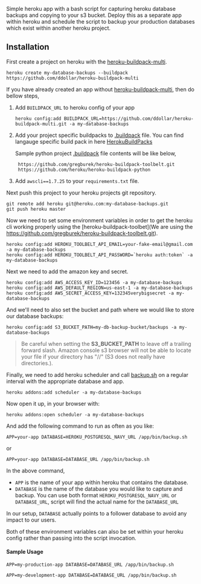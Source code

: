 Simple heroku app with a bash script for capturing heroku database backups and copying to your s3 bucket.  Deploy this as a separate app within heroku and schedule the script to backup your production databases which exist within another heroku project.


## Installation


First create a project on heroku with the [heroku-buildpack-multi](https://github.com/ddollar/heroku-buildpack-multi).

```
heroku create my-database-backups --buildpack https://github.com/ddollar/heroku-buildpack-multi
```

If you have already created an app without  [heroku-buildpack-multi](https://github.com/ddollar/heroku-buildpack-multi), then do bellow steps, 

1. Add `BUILDPACK_URL` to heroku config of your app

    ```
    heroku config:add BUILDPACK_URL=https://github.com/ddollar/heroku-buildpack-multi.git -a my-database-backups
    ```

2. Add your project specific buildpacks to [.buildpack](.buildpack) file. You can find langauge specific build pack in here [HerokuBuildPacks](https://devcenter.heroku.com/articles/buildpacks)

    Sample python project [.buildpack](.buildpack) file contents will be like below,

        https://github.com/gregburek/heroku-buildpack-toolbelt.git
        https://github.com/heroku/heroku-buildpack-python

3. Add `awscli==1.7.25` to your `requirements.txt` file.

Next push this project to your heroku projects git repository.

```
git remote add heroku git@heroku.com:my-database-backups.git
git push heroku master
```

Now we need to set some environment variables in order to get the heroku cli working properly using the [heroku-buildpack-toolbet](We are using the https://github.com/gregburek/heroku-buildpack-toolbelt.git).

```
heroku config:add HEROKU_TOOLBELT_API_EMAIL=your-fake-email@gmail.com -a my-database-backups
heroku config:add HEROKU_TOOLBELT_API_PASSWORD=`heroku auth:token` -a my-database-backups
```

Next we need to add the amazon key and secret.

```
heroku config:add AWS_ACCESS_KEY_ID=123456 -a my-database-backups
heroku config:add AWS_DEFAULT_REGION=us-east-1 -a my-database-backups
heroku config:add AWS_SECRET_ACCESS_KEY=132345verybigsecret -a my-database-backups
```

And we'll need to also set the bucket and path where we would like to store our database backups:

```
heroku config:add S3_BUCKET_PATH=my-db-backup-bucket/backups -a my-database-backups
```  

> Be careful when setting the **S3_BUCKET_PATH** to leave off a trailing forward slash.  Amazon console s3 browser will not be able to locate your file if your directory has "//" (S3 does not really have directories.).

Finally, we need to add heroku scheduler and call [backup.sh](https://github.com/kbaum/heroku-database-backups/blob/master/bin/backup.sh) on a regular interval with the appropriate database and app.

```
heroku addons:add scheduler -a my-database-backups
```

Now open it up, in your browser with:

```
heroku addons:open scheduler -a my-database-backups
```

And add the following command to run as often as you like:

```
APP=your-app DATABASE=HEROKU_POSTGRESQL_NAVY_URL /app/bin/backup.sh
```

or

```
APP=your-app DATABASE=DATABASE_URL /app/bin/backup.sh 
```


In the above command, 
- `APP` is the name of your app within heroku that contains the database.  
- `DATABASE` is the name of the database you would like to capture and backup. You can use both format  `HEROKU_POSTGRESQL_NAVY_URL` or `DATABASE_URL`, script will find the actual name for the `DATABASE_URL` 

In our setup, `DATABASE` actually points to a follower database to avoid any impact to our users.  

Both of these environment variables can also be set within your heroku config rather than passing into the script invocation.

#### Sample Usage 

```
APP=my-production-app DATABASE=DATABASE_URL /app/bin/backup.sh 

APP=my-development-app DATABASE=DATABASE_URL /app/bin/backup.sh 
```



